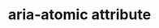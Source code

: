 ---
{
  "title": "aria-atomic attribute",
  "description": "Indicates whether assistive technologies will present all, or only parts of, the changed region based on the change notifications defined by the aria-relevant attribute.",
  "category": "aria",
  "keywords": "aria-atomic attribute",
  "last_test_date": "2019-01-06",
  "test_results_url": "https://a11ysupport.io/tech/aria/aria-atomic_attribute",
  "test_url": "https://a11ysupport.io/tech/aria/aria-atomic_attribute",
  "notes_by_num": {
    "1": "Didn't convey the false value by only announcing content that has changed",
    "2": "Didn't convey the true value by announcing all content"
  },
  "stats": {
    "jaws": {
      "chrome": {
        "84": "a #1"
      },
      "edge": {
        "91": "a #1"
      },
      "ie": {
        "11": "y"
      },
      "firefox": {
        "82": "y"
      }
    },
    "narrator": {
      "edge": {
        "86": "y"
      }
    },
    "nvda": {
      "chrome": {
        "91": "a #1"
      },
      "edge": {
        "91": "a #1"
      },
      "firefox": {
        "82": "y"
      }
    },
    "talkback": {
      "and_chr": {
        "86": "a #2 #1"
      }
    },
    "vo_ios": {
      "ios_saf": {
        "14.2": "y"
      }
    },
    "vo_macos": {
      "safari": {
        "14.0": "y"
      }
    },
    "orca": {
      "firefox": {
        "82": "y"
      }
    }
  },
  "links": {
    "Chromium issue for aria-atomic=false not respected when new nodes are spans": "https://bugs.chromium.org/p/chromium/issues/detail?id=1148404",
    "ARIA spec for aria-atomic": "https://www.w3.org/TR/wai-aria-1.1/#aria-atomic"
  }
}
---